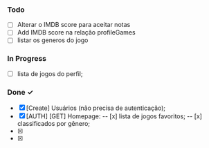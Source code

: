 ### Todo

- [ ] Alterar o IMDB score para aceitar notas 
- [ ] Add IMDB score na relação profileGames
- [ ] listar os generos do jogo

### In Progress

- [ ]  lista de jogos do perfil;

### Done ✓

- [x] [Create] Usuários (não precisa de autenticação);
- [x] [AUTH] [GET] Homepage: 
  -- [x] lista de jogos favoritos; 
  -- [x] classificados por gênero;
- [x]
- [x]